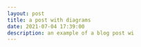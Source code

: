 ```yaml
---
layout: post
title: a post with diagrams
date: 2021-07-04 17:39:00
description: an example of a blog post wi
---
```

